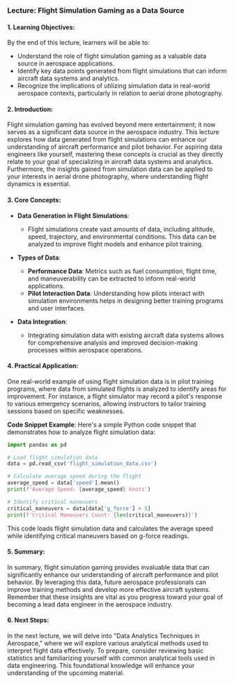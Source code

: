 ### Lecture: Flight Simulation Gaming as a Data Source

#### 1. Learning Objectives:
By the end of this lecture, learners will be able to:
- Understand the role of flight simulation gaming as a valuable data source in aerospace applications.
- Identify key data points generated from flight simulations that can inform aircraft data systems and analytics.
- Recognize the implications of utilizing simulation data in real-world aerospace contexts, particularly in relation to aerial drone photography.

#### 2. Introduction:
Flight simulation gaming has evolved beyond mere entertainment; it now serves as a significant data source in the aerospace industry. This lecture explores how data generated from flight simulations can enhance our understanding of aircraft performance and pilot behavior. For aspiring data engineers like yourself, mastering these concepts is crucial as they directly relate to your goal of specializing in aircraft data systems and analytics. Furthermore, the insights gained from simulation data can be applied to your interests in aerial drone photography, where understanding flight dynamics is essential.

#### 3. Core Concepts:
- **Data Generation in Flight Simulations**: 
  - Flight simulations create vast amounts of data, including altitude, speed, trajectory, and environmental conditions. This data can be analyzed to improve flight models and enhance pilot training.
  
- **Types of Data**:
  - **Performance Data**: Metrics such as fuel consumption, flight time, and maneuverability can be extracted to inform real-world applications.
  - **Pilot Interaction Data**: Understanding how pilots interact with simulation environments helps in designing better training programs and user interfaces.
  
- **Data Integration**:
  - Integrating simulation data with existing aircraft data systems allows for comprehensive analysis and improved decision-making processes within aerospace operations.

#### 4. Practical Application:
One real-world example of using flight simulation data is in pilot training programs, where data from simulated flights is analyzed to identify areas for improvement. For instance, a flight simulator may record a pilot's response to various emergency scenarios, allowing instructors to tailor training sessions based on specific weaknesses.

**Code Snippet Example**: 
Here's a simple Python code snippet that demonstrates how to analyze flight simulation data:

```python
import pandas as pd

# Load flight simulation data
data = pd.read_csv('flight_simulation_data.csv')

# Calculate average speed during the flight
average_speed = data['speed'].mean()
print(f'Average Speed: {average_speed} knots')

# Identify critical maneuvers
critical_maneuvers = data[data['g_force'] > 5]
print(f'Critical Maneuvers Count: {len(critical_maneuvers)}')
```

This code loads flight simulation data and calculates the average speed while identifying critical maneuvers based on g-force readings.

#### 5. Summary:
In summary, flight simulation gaming provides invaluable data that can significantly enhance our understanding of aircraft performance and pilot behavior. By leveraging this data, future aerospace professionals can improve training methods and develop more effective aircraft systems. Remember that these insights are vital as you progress toward your goal of becoming a lead data engineer in the aerospace industry.

#### 6. Next Steps:
In the next lecture, we will delve into "Data Analytics Techniques in Aerospace," where we will explore various analytical methods used to interpret flight data effectively. To prepare, consider reviewing basic statistics and familiarizing yourself with common analytical tools used in data engineering. This foundational knowledge will enhance your understanding of the upcoming material.